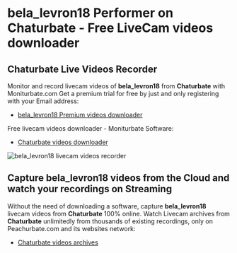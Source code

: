 # bela_levron18 Performer on Chaturbate - Free LiveCam videos downloader

## Chaturbate Live Videos Recorder

Monitor and record livecam videos of **bela_levron18** from **Chaturbate** with Moniturbate.com
Get a premium trial for free by just and only registering with your Email address:
* [bela_levron18 Premium videos downloader](https://moniturbate.com/request-demo-licence-key.html)

Free livecam videos downloader - Moniturbate Software:
* [Chaturbate videos downloader](https://moniturbate.com/moniturbate-download-software.html)

![bela_levron18 livecam videos recorder](https://peachurnet.com/templates/moniturbate-software.png)


## Capture bela_levron18 videos from the Cloud and watch your recordings on Streaming

Without the need of downloading a software, capture **bela_levron18** livecam videos from **Chaturbate** 100% online.
Watch Livecam archives from **Chaturbate** unlimitedly from thousands of existing recordings, only on Peachurbate.com and its websites network:
* [Chaturbate videos archives](https://peachurnet.com/)